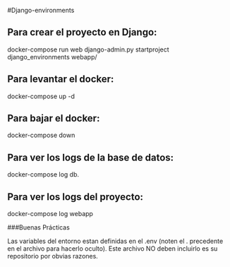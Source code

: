 #Django-environments

## Para crear el proyecto en Django:
docker-compose run web django-admin.py startproject django_environments webapp/  

## Para levantar el docker:
docker-compose up -d

## Para bajar el docker:
docker-compose down

## Para ver los logs de la base de datos:
docker-compose log db.

## Para ver los logs del proyecto:
docker-compose log webapp

###Buenas Prácticas

Las variables del entorno estan definidas en el .env (noten el . precedente en el archivo para hacerlo oculto).
Este archivo NO deben incluirlo es su repositorio por obvias razones.

